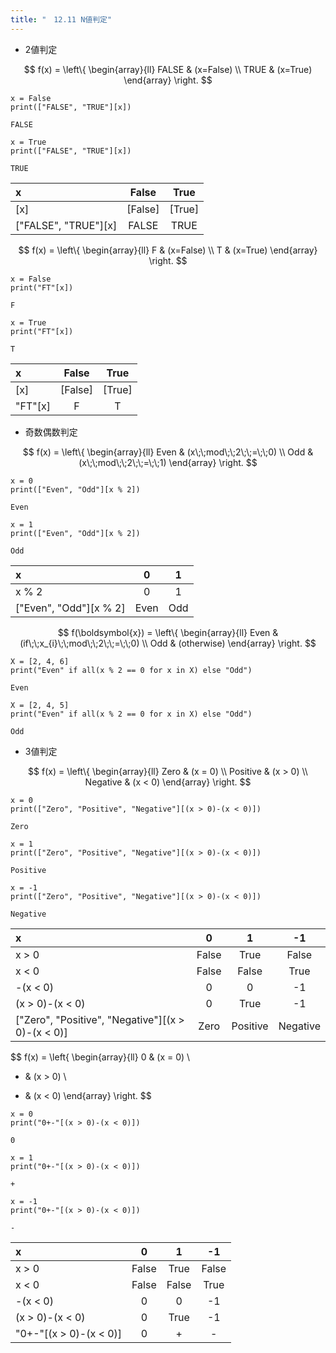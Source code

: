 ```yaml
---
title: "　12.11 N値判定"
---
```


* 2値判定

$$
f(x) = \left\{
\begin{array}{ll}
FALSE & (x=False) \\
TRUE & (x=True)
\end{array}
\right.
$$

```python:サンプルコード
x = False
print(["FALSE", "TRUE"][x])
```

```text:実行結果
FALSE
```

```python:サンプルコード
x = True
print(["FALSE", "TRUE"][x])
```

```text:実行結果
TRUE
```

|x|False|True|
|:--|:-:|:-:|
|[x]|[False]|[True]|
|["FALSE", "TRUE"][x]|FALSE|TRUE|

$$
f(x) = \left\{
\begin{array}{ll}
F & (x=False) \\
T & (x=True)
\end{array}
\right.
$$

```python:サンプルコード
x = False
print("FT"[x])
```

```text:実行結果
F
```

```python:サンプルコード
x = True
print("FT"[x])
```

```text:実行結果
T
```

|x|False|True|
|:--|:-:|:-:|
|[x]|[False]|[True]|
|"FT"[x]|F|T|

* 奇数偶数判定

$$
f(x) = \left\{
\begin{array}{ll}
Even & (x\;\;mod\;\;2\;\;=\;\;0) \\
Odd & (x\;\;mod\;\;2\;\;=\;\;1)
\end{array}
\right.
$$

```python:サンプルコード
x = 0
print(["Even", "Odd"][x % 2])
```

```text:実行結果
Even
```

```python:サンプルコード
x = 1
print(["Even", "Odd"][x % 2])
```

```text:実行結果
Odd
```

|x|0|1|
|:--|:-:|:-:|
|x % 2|0|1|
|["Even", "Odd"][x % 2]|Even|Odd|

$$
f(\boldsymbol{x}) = \left\{
\begin{array}{ll}
Even & (if\;\;x_{i}\;\;mod\;\;2\;\;=\;\;0) \\
Odd & (otherwise)
\end{array}
\right.
$$

```python:サンプルコード
X = [2, 4, 6]
print("Even" if all(x % 2 == 0 for x in X) else "Odd")
```

```text:実行結果
Even
```

```python:サンプルコード
X = [2, 4, 5]
print("Even" if all(x % 2 == 0 for x in X) else "Odd")
```

```text:実行結果
Odd
```

* 3値判定

$$
f(x) = \left\{
\begin{array}{ll}
Zero & (x = 0) \\
Positive & (x > 0) \\
Negative & (x < 0)
\end{array}
\right.
$$

```python:サンプルコード
x = 0
print(["Zero", "Positive", "Negative"][(x > 0)-(x < 0)])
```

```text:実行結果
Zero
```

```python:サンプルコード
x = 1
print(["Zero", "Positive", "Negative"][(x > 0)-(x < 0)])
```

```text:実行結果
Positive
```

```python:サンプルコード
x = -1
print(["Zero", "Positive", "Negative"][(x > 0)-(x < 0)])
```

```text:実行結果
Negative
```

|x|0|1|-1|
|:--|:-:|:-:|:-:|
|x > 0|False|True|False|
|x < 0|False|False|True|
|-(x < 0)|0|0|-1|
|(x > 0)-(x < 0)|0|True|-1|
|["Zero", "Positive", "Negative"][(x > 0)-(x < 0)]|Zero|Positive|Negative|

$$
f(x) = \left\{
\begin{array}{ll}
0 & (x = 0) \\
+ & (x > 0) \\
- & (x < 0)
\end{array}
\right.
$$

```python:サンプルコード
x = 0
print("0+-"[(x > 0)-(x < 0)])
```

```text:実行結果
0
```

```python:サンプルコード
x = 1
print("0+-"[(x > 0)-(x < 0)])
```

```text:実行結果
+
```

```python:サンプルコード
x = -1
print("0+-"[(x > 0)-(x < 0)])
```

```text:実行結果
-
```

|x|0|1|-1|
|:--|:-:|:-:|:-:|
|x > 0|False|True|False|
|x < 0|False|False|True|
|-(x < 0)|0|0|-1|
|(x > 0)-(x < 0)|0|True|-1|
|"0+-"[(x > 0)-(x < 0)]|0|+|-|